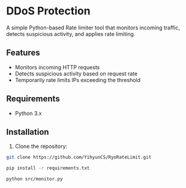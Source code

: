 # DDoS Protection

A simple Python-based Rate limiter tool that monitors incoming traffic, detects suspicious activity, and applies rate limiting.

## Features

- Monitors incoming HTTP requests
- Detects suspicious activity based on request rate
- Temporarily rate limits IPs exceeding the threshold

## Requirements

- Python 3.x

## Installation

1. Clone the repository:

```sh
git clone https://github.com/YihyunCS/RyoRateLimit.git

pip install -r requirements.txt

python src/monitor.py
